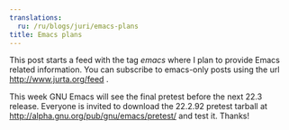 ```yaml
---
translations:
  ru: /ru/blogs/juri/emacs-plans
title: Emacs plans
---
```

This post starts a feed with the tag <em>emacs</em> where I plan to provide Emacs related information. You can subscribe to emacs-only posts using the url http://www.jurta.org/feed .

This week GNU Emacs will see the final pretest before the next 22.3 release. Everyone is invited to download the 22.2.92 pretest tarball at http://alpha.gnu.org/pub/gnu/emacs/pretest/ and test it. Thanks!

